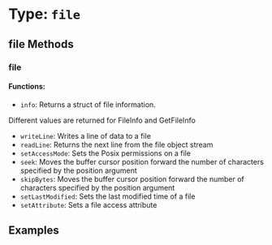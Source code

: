 # Type: `file`



## file Methods

### file

#### Functions:

 * `info`: Returns a struct of file information.

Different values are returned for FileInfo and GetFileInfo
 * `writeLine`: Writes a line of data to a file
 * `readLine`: Returns the next line from the file object stream
 * `setAccessMode`: Sets the Posix permissions on a file
 * `seek`: Moves the buffer cursor position forward the number of characters specified by the position argument
 * `skipBytes`: Moves the buffer cursor position forward the number of characters specified by the position argument
 * `setLastModified`: Sets the last modified time of a file
 * `setAttribute`: Sets a file access attribute




## Examples
